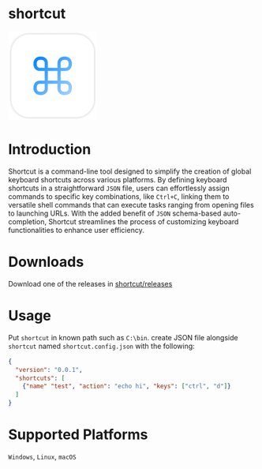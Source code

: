 # shortcut

<img src="https://github.com/thewh1teagle/shortcut/blob/main/design/logo.png?raw=true" width=180 >

# Introduction

Shortcut is a command-line tool designed to simplify the creation of global keyboard shortcuts across various platforms. By defining keyboard shortcuts in a straightforward `JSON` file, users can effortlessly assign commands to specific key combinations, like `Ctrl+C`, linking them to versatile shell commands that can execute tasks ranging from opening files to launching URLs. With the added benefit of `JSON` schema-based auto-completion, Shortcut streamlines the process of customizing keyboard functionalities to enhance user efficiency.

# Downloads

Download one of the releases in [shortcut/releases](https://github.com/thewh1teagle/shortcuts)

# Usage

Put `shortcut` in known path such as `C:\bin`.
create JSON file alongside `shortcut` named `shortcut.config.json` with the following:
```json
{
  "version": "0.0.1",
  "shortcuts": [
    {"name" "test", "action": "echo hi", "keys": ["ctrl", "d"]}
  ]
}
```


# Supported Platforms

`Windows`, `Linux`, `macOS`
